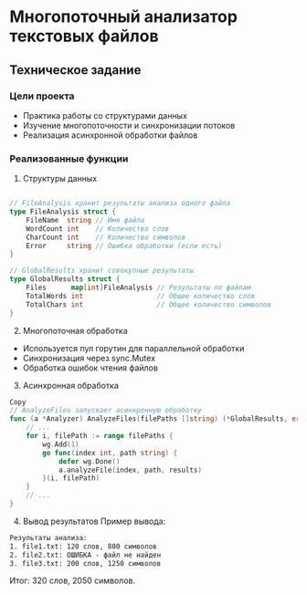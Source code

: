 # Многопоточный анализатор текстовых файлов

## Техническое задание
### Цели проекта
- Практика работы со структурами данных
- Изучение многопоточности и синхронизации потоков
- Реализация асинхронной обработки файлов

### Реализованные функции
1. Структуры данных
```go

// FileAnalysis хранит результаты анализа одного файла
type FileAnalysis struct {
    FileName  string // Имя файла
    WordCount int    // Количество слов
    CharCount int    // Количество символов
    Error     string // Ошибка обработки (если есть)
}

// GlobalResults хранит совокупные результаты
type GlobalResults struct {
    Files      map[int]FileAnalysis // Результаты по файлам
    TotalWords int                  // Общее количество слов
    TotalChars int                  // Общее количество символов
}
```
2. Многопоточная обработка
- Используется пул горутин для параллельной обработки
- Синхронизация через sync.Mutex
- Обработка ошибок чтения файлов

3. Асинхронная обработка
```go
Copy
// AnalyzeFiles запускает асинхронную обработку
func (a *Analyzer) AnalyzeFiles(filePaths []string) (*GlobalResults, error) {
    // ... 
    for i, filePath := range filePaths {
        wg.Add(1)
        go func(index int, path string) {
            defer wg.Done()
            a.analyzeFile(index, path, results)
        }(i, filePath)
    }
    // ...
}
```
4. Вывод результатов
Пример вывода:

```cmd
Результаты анализа:
1. file1.txt: 120 слов, 800 символов
2. file2.txt: ОШИБКА - файл не найден
3. file3.txt: 200 слов, 1250 символов
```

Итог: 320 слов, 2050 символов.
